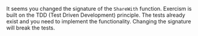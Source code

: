It seems you changed the signature of the `ShareWith` function. 
Exercism is built on the TDD (Test Driven Development) principle. 
The tests already exist and you need to implement the functionality.
Changing the signature will break the tests.
